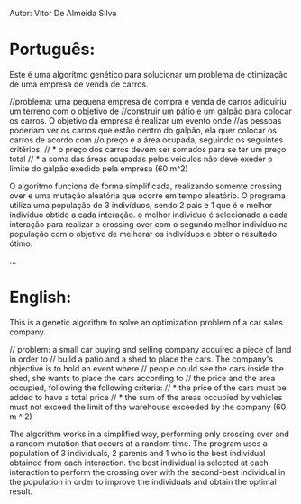 Autor: Vitor De Almeida Silva

# Português:
Este é uma algorítmo genético para solucionar um problema de otimização de uma empresa de venda de carros. 

//problema: uma pequena empresa de compra e venda de carros adiquiriu um terreno com o objetivo de 
//construir um pátio e um galpão para colocar os carros. O objetivo da empresa é realizar um evento onde 
//as pessoas poderiam ver os carros que estão dentro do galpão, ela quer colocar os carros de acordo com 
//o preço e a área ocupada, seguindo os seguintes critérios:
//             * o preço dos carros devem ser somados para se ter um preço total
//             * a soma das áreas ocupadas pelos veiculos não deve exeder o limite do galpão exedido pela empresa (60 m^2)


O algoritmo funciona de forma simplificada, realizando somente crossing over e uma mutação aleatória que ocorre em tempo aleatório. O programa utiliza uma população de 3 indivíduos, sendo 2 pais e 1 que é o melhor individuo obtido a cada interação. o melhor individuo é selecionado a cada interação para realizar o crossing over com o segundo melhor indivíduo na população com o objetivo de melhorar os indivíduos e obter o resultado ótimo. 

...

# English:
This is a genetic algorithm to solve an optimization problem of a car sales company.

// problem: a small car buying and selling company acquired a piece of land in order to
// build a patio and a shed to place the cars. The company's objective is to hold an event where
// people could see the cars inside the shed, she wants to place the cars according to
// the price and the area occupied, following the following criteria:
// * the price of the cars must be added to have a total price
// * the sum of the areas occupied by vehicles must not exceed the limit of the warehouse exceeded by the company (60 m ^ 2)


The algorithm works in a simplified way, performing only crossing over and a random mutation that occurs at a random time. The program uses a population of 3 individuals, 2 parents and 1 who is the best individual obtained from each interaction. the best individual is selected at each interaction to perform the crossing over with the second-best individual in the population in order to improve the individuals and obtain the optimal result.
